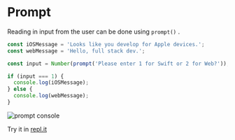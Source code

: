 # Prompt 

Reading in input from the user can be done using `prompt()` .

```javascript 
const iOSMessage = 'Looks like you develop for Apple devices.'; 
const webMessage = 'Hello, full stack dev.'; 

const input = Number(prompt('Please enter 1 for Swift or 2 for Web?'));

if (input === 1) {
  console.log(iOSMessage);
} else {
  console.log(webMessage); 
}
```

![prompt console](https://user-images.githubusercontent.com/1819208/96650431-e6521980-1300-11eb-937d-fa63891e3bbf.png)

Try it in [repl.it](https://repl.it)
